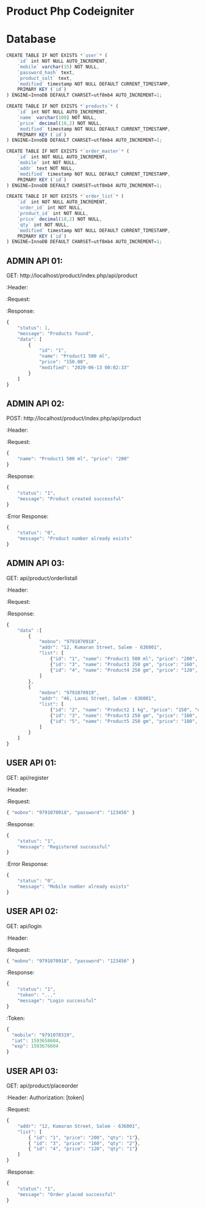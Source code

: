 # Product Php Codeigniter

# Database
```javascript
CREATE TABLE IF NOT EXISTS *`user`* (
    `id` int NOT NULL AUTO_INCREMENT,
    `mobile` varchar(15) NOT NULL,
    `password_hash` text,
    `product_salt` text,
    `modified` timestamp NOT NULL DEFAULT CURRENT_TIMESTAMP,
    PRIMARY KEY (`id`)
) ENGINE=InnoDB DEFAULT CHARSET=utf8mb4 AUTO_INCREMENT=1;
```

```javascript
CREATE TABLE IF NOT EXISTS *`products`* (
    `id` int NOT NULL AUTO_INCREMENT,
    `name` varchar(100) NOT NULL,
    `price` decimal(18,2) NOT NULL,
    `modified` timestamp NOT NULL DEFAULT CURRENT_TIMESTAMP,
    PRIMARY KEY (`id`)
) ENGINE=InnoDB DEFAULT CHARSET=utf8mb4 AUTO_INCREMENT=1;
```

```javascript
CREATE TABLE IF NOT EXISTS *`order_master`* (
    `id` int NOT NULL AUTO_INCREMENT,
    `mobile` int NOT NULL,
    `addr` text NOT NULL,
    `modified` timestamp NOT NULL DEFAULT CURRENT_TIMESTAMP,
    PRIMARY KEY (`id`)
) ENGINE=InnoDB DEFAULT CHARSET=utf8mb4 AUTO_INCREMENT=1;
```

```javascript
CREATE TABLE IF NOT EXISTS *`order_list`* (
    `id` int NOT NULL AUTO_INCREMENT,
    `order_id` int NOT NULL,
    `product_id` int NOT NULL,
    `price` decimal(18,2) NOT NULL,
    `qty` int NOT NULL,
    `modified` timestamp NOT NULL DEFAULT CURRENT_TIMESTAMP,
    PRIMARY KEY (`id`)
) ENGINE=InnoDB DEFAULT CHARSET=utf8mb4 AUTO_INCREMENT=1;
```

## ADMIN API 01:
GET: http://localhost/product/index.php/api/product

:Header:


:Request:


:Response:
```javascript
{
    "status": 1,
    "message": "Products found",
    "data": [
        {
            "id": "1",
            "name": "Product1 500 ml",
            "price": "150.00",
            "modified": "2020-06-13 00:02:33"
        }
    ]
}
```

## ADMIN API 02:
POST: http://localhost/product/index.php/api/product

:Header:


:Request:
```javascript
{
    "name": "Product1 500 ml", "price": "200"
}
```

:Response:
```javascript
{
    "status": "1",
    "message": "Product created successful"
}
```

:Error Response:
```javascript
{
    "status": "0",
    "message": "Product number already exists"
}
```

## ADMIN API 03:
GET: api/product/orderlistall

:Header:


:Request:


:Response:
```javascript
{
    "data" :[
        {
            "mobno": "9791070918",
            "addr": "12, Kumaran Street, Salem - 636001",
            "list": [
                {"id": "1", "name": "Product1 500 ml", "price": "200", "qty": "1" },
                {"id": "3", "name": "Product3 250 gm", "price": "160", "qty": "2" },
                {"id": "4", "name": "Product4 250 gm", "price": "120", "qty": "1" }
            ]
        },
        {
            "mobno": "9791070919",
            "addr": "46, Laxmi Street, Salem - 636001",
            "list": [
                {"id": "2", "name": "Product2 1 kg", "price": "150", "qty": "1" },
                {"id": "3", "name": "Product3 250 gm", "price": "160", "qty": "1" },
                {"id": "5", "name": "Product5 250 gm", "price": "180", "qty": "1" }
            ]
        }
    ]
}
```

## USER API 01:
GET: api/register

:Header:


:Request:
```javascript
{ "mobno": "9791070918", "password": "123456" }
```

:Response:
```javascript
{
    "status": "1",
    "message": "Registered successful"
}
```

:Error Response:
```javascript
{
    "status": "0",
    "message": "Mobile number already exists"
}
```

## USER API 02:
GET: api/login

:Header:


:Request:
```javascript
{ "mobno": "9791070918", "password": "123456" }
```

:Response:
```javascript
{
    "status": "1",
    "token": "..."
    "message": "Login successful"
}
```

:Token:
```javascript
{
  "mobile": "9791070319",
  "iat": 1593658604,
  "exp": 1593676604
}
```

## USER API 03:
GET: api/product/placeorder

:Header:
Authorization: [token]

:Request:
```javascript
{
    "addr": "12, Kumaran Street, Salem - 636001",
    "list": [
        { "id": "1", "price": "200", "qty": "1"},
        { "id": "3", "price": "160", "qty": "2"},
        { "id": "4", "price": "120", "qty": "1"}
    ]
}
```

:Response:
```javascript
{
    "status": "1",
    "message": "Order placed successful"
}
```
